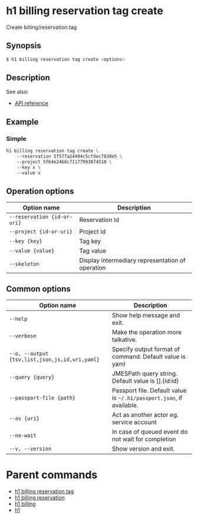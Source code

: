 
# h1 billing reservation tag create

Create billing/reservation.tag

## Synopsis

```bash
$ h1 billing reservation tag create <options>
```

## Description

See also:

* [API reference](https://api.hyperone.com/v2/docs#operation/billing_project_reservation_tag_create)

## Example


### Simple

```bash
h1 billing reservation tag create \ 
	--reservation 5f577a24494c5cfdec7830e5 \ 
	--project 5f64e2468c71177993874510 \ 
	--key x \ 
	--value x
```

## Operation options

| Option name                     | Description                                      |
| ------------------------------- | ------------------------------------------------ |
| ```--reservation {id-or-uri}``` | Reservation Id                                   |
| ```--project {id-or-uri}```     | Project Id                                       |
| ```--key {key}```               | Tag key                                          |
| ```--value {value}```           | Tag value                                        |
| ```--skeleton```                | Display intermediary representation of operation |

## Common options

| Option name                                        | Description                                                              |
| -------------------------------------------------- | ------------------------------------------------------------------------ |
| ```--help```                                       | Show help message and exit.                                              |
| ```--verbose```                                    | Make the operation more talkative.                                       |
| ```--o, --output {tsv,list,json,js,id,uri,yaml}``` | Specify output format of command. Default value is yaml                  |
| ```--query {query}```                              | JMESPath query string. Default value is [].\{id:id\}                     |
| ```--passport-file {path}```                       | Passport file. Default value is ```~/.h1/passport.json```, if available. |
| ```--as {uri}```                                   | Act as another actor eg. service account                                 |
| ```--no-wait```                                    | In case of queued event do not wait for completion                       |
| ```--v, --version```                               | Show version and exit.                                                   |

# Parent commands

* [h1 billing reservation tag](./../README.md)
* [h1 billing reservation](./../../README.md)
* [h1 billing](./../../../README.md)
* [h1](./../../../../README.md)
